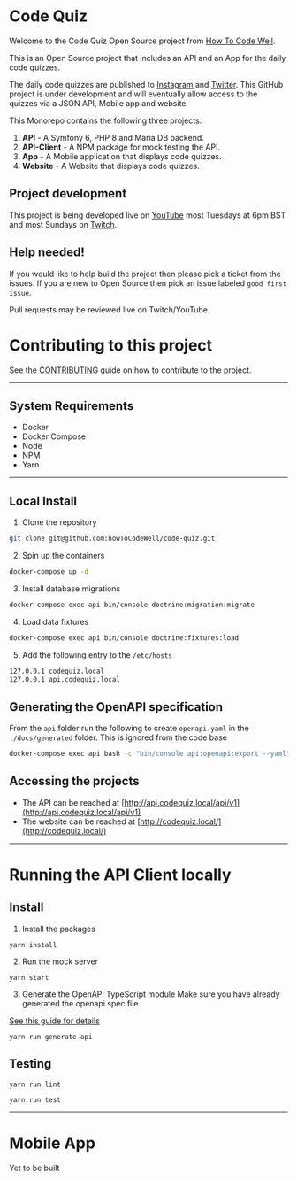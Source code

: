 # Code Quiz
Welcome to the Code Quiz Open Source project from [How To Code Well](https://howtocodewell.net). 

This is an Open Source project that includes an API and an App for the daily code quizzes.

The daily code quizzes are published to [Instagram](https://instagram.com/howtocodewell) and [Twitter](https://twitter.com/howtocodewell). This GitHub project is under development and will eventually allow access to the quizzes via a JSON API, Mobile app and website. 

This Monorepo contains the following three projects.

1. **API** - A Symfony 6, PHP 8  and Maria DB backend.
2. **API-Client** - A NPM package for mock testing the API. 
3. **App** - A Mobile application that displays code quizzes.
4. **Website** - A Website that displays code quizzes.

## Project development
This project is being developed live on [YouTube](https://youtube.com/howtocodewell) most Tuesdays at 6pm BST and most Sundays on [Twitch](https://twitch.tv/howtocodewell).


## Help needed!
If you would like to help build the project then please pick a ticket from the issues. If you are new to Open Source then pick an issue labeled `good first issue`. 

Pull requests may be  reviewed live on Twitch/YouTube.

# Contributing to this project

See the [CONTRIBUTING](CONTRIBUTING.md) guide on how to contribute to the project.

---

## System Requirements

- Docker
- Docker Compose
- Node
- NPM
- Yarn

---

## Local Install

1. Clone the repository
```bash
git clone git@github.com:howToCodeWell/code-quiz.git
```

2. Spin up the containers

```bash
docker-compose up -d
```

3. Install database migrations
```bash
docker-compose exec api bin/console doctrine:migration:migrate
```

4. Load data fixtures
```bash
docker-compose exec api bin/console doctrine:fixtures:load
```

5. Add the following entry to the `/etc/hosts`

```bash
127.0.0.1 codequiz.local
127.0.0.1 api.codequiz.local
```

## Generating the OpenAPI specification
From the `api` folder run the following to create `openapi.yaml` in the `./docs/generated` folder.  This is ignored from the code base
```bash
docker-compose exec api bash -c "bin/console api:openapi:export --yaml" > ./docs/generated/openapi.yaml
```

## Accessing the projects

- The API can be reached at [http://api.codequiz.local/api/v1](http://api.codequiz.local/api/v1)
- The website can be reached at [http://codequiz.local/](http://codequiz.local/)

---

# Running the API Client locally

## Install

1. Install the packages
```
yarn install
```

2. Run the mock server
```
yarn start
```

3. Generate the OpenAPI TypeScript module
   Make sure you have already generated the openapi spec file.

[See this guide for details](https://github.com/howToCodeWell/code-quiz/wiki/API#generating-the-openapi-specification)
```
yarn run generate-api 
```

## Testing

```
yarn run lint
```

```
yarn run test
```

--- 
# Mobile App

Yet to be built
